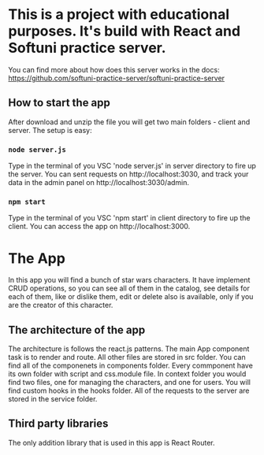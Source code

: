 # This is a project with educational purposes. It's build with React and Softuni practice server.

You can find more about how does this server works in the docs: https://github.com/softuni-practice-server/softuni-practice-server

## How to start the app

After download and unzip the file you will get two main folders - client and server. The setup is easy:

### `node server.js`

Type in the terminal of you VSC 'node server.js' in server directory to fire up the server.
You can sent requests on http://localhost:3030, and track your data in the admin panel on http://localhost:3030/admin.

### `npm start`

Type in the terminal of you VSC 'npm start' in client directory to fire up the client.
You can access the app on http://localhost:3000.

# The App

In this app you will find a bunch of star wars characters. It have implement CRUD operations, so you can see all of them in the catalog,
see details for each of them, like or dislike them, edit or delete also is available, only if you are the creator of this character.

## The architecture of the app

The architecture is follows the react.js patterns. The main App component task is to render and route. All other files are stored in src folder. You can find all of the componenets in components folder. Every commponent have its own folder with script and css.module file. In context folder you would find two files, one for managing the characters, and one for users. You will find custom hooks in the hooks folder. All of the requests to the server are  stored in the service folder.


## Third party libraries

The only addition library that is used in this app is React Router.
